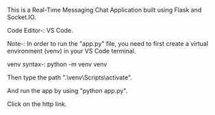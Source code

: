 This is a Real-Time Messaging Chat Application built using Flask and Socket.IO.

Code Editor-: VS Code.

Note-: In order to run the "app.py" file, you need to first create a virtual environment (venv) in your VS Code terminal.

venv syntax-: python -m venv venv

Then type the path ".\venv\Scripts\activate".

And run the app by using "python app.py".

Click on the http link.
